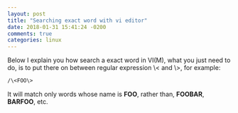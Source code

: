 ```yaml
---
layout: post
title: "Searching exact word with vi editor"
date: 2018-01-31 15:41:24 -0200
comments: true
categories: linux
---
```


Below I explain you how search a exact word in VI(M), what you just need to do, is to put there on between <!--more--> regular expression
\\< and \\>, for example:

```bash
/\<FOO\>
```

It will match only words whose name is **FOO**, rather than, **FOOBAR**, **BARFOO**, etc.
